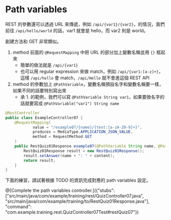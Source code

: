 # Path variables

REST 的參數還可以透過 URL 來傳遞，例如 ```/api/{var1}/{var2}```，的情況，我們前往 ```/api/hello/world``` 的話，var1 就會是 hello，而 var2 則是 world。

創建方法和 GET 非常類似。

1. method 前面的 ```@RequestMapping``` 中把 URL 的部分加上變數名稱並用 ```{}``` 框起來
    * 簡單的做法就是 ```/api/{var1}```
    * 也可以用 regular expression 來做 match，例如 ```/api/{var1:[a-z]+}```，這樣 ```/api/hello``` 會 match，```/api/Hello``` 就不會進這個 REST API
2. method 的參數加上 ```@PathVariable```，變數名稱預設名字和變數名稱要一樣，如果不同的話要特別寫出來
    * 承 1. 的範例，我們可以寫 ```@PathVariable String var1```，如果要換名字的話就要寫成 ```@PathVariable("var1") String name```

```java
@RestController
public class ExampleController07 {
    @RequestMapping(
            value = "/example07/{name}/{text:[a-zA-Z0-9]+}",
            produces = MediaType.APPLICATION_JSON_VALUE,
            method = RequestMethod.GET
    )
    public RestQuiz01Response example07(@PathVariable String name, @PathVariable("text") String content) {
        RestQuiz01Response result = new RestQuiz01Response();
        result.setAnswer(name + ": " + content);
        return result;
    }
}
```

下面的練習，請試著根據 TODO 的資訊完成對應的 path variables 設定。

@[Complete the path variables controller.]({"stubs": ["src/main/java/com/example/training/rest/QuizController07.java", "src/main/java/com/example/training/to/RestQuiz01Response.java"], "command": "com.example.training.rest.QuizController07Test#restQuiz07"})
